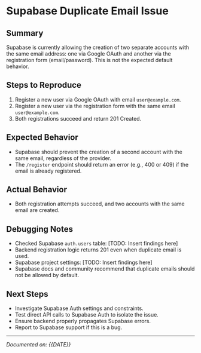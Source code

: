 # Supabase Duplicate Email Issue

## Summary
Supabase is currently allowing the creation of two separate accounts with the same email address: one via Google OAuth and another via the registration form (email/password). This is not the expected default behavior.

## Steps to Reproduce
1. Register a new user via Google OAuth with email `user@example.com`.
2. Register a new user via the registration form with the same email `user@example.com`.
3. Both registrations succeed and return 201 Created.

## Expected Behavior
- Supabase should prevent the creation of a second account with the same email, regardless of the provider.
- The `/register` endpoint should return an error (e.g., 400 or 409) if the email is already registered.

## Actual Behavior
- Both registration attempts succeed, and two accounts with the same email are created.

## Debugging Notes
- Checked Supabase `auth.users` table: [TODO: Insert findings here]
- Backend registration logic returns 201 even when duplicate email is used.
- Supabase project settings: [TODO: Insert findings here]
- Supabase docs and community recommend that duplicate emails should not be allowed by default.

## Next Steps
- Investigate Supabase Auth settings and constraints.
- Test direct API calls to Supabase Auth to isolate the issue.
- Ensure backend properly propagates Supabase errors.
- Report to Supabase support if this is a bug.

---
*Documented on: {{DATE}}* 